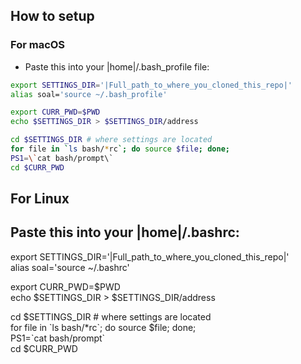 How to setup
---------

### For macOS
  - Paste this into your |home|/.bash_profile file:
  ```bash
  export SETTINGS_DIR='|Full_path_to_where_you_cloned_this_repo|'  
  alias soal='source ~/.bash_profile'  

  export CURR_PWD=$PWD  
  echo $SETTINGS_DIR > $SETTINGS_DIR/address  

  cd $SETTINGS_DIR # where settings are located  
  for file in `ls bash/*rc`; do source $file; done;  
  PS1=\`cat bash/prompt\`  
  cd $CURR_PWD  
  ```


For Linux
---------

Paste this into your |home|/.bashrc:
--
export SETTINGS_DIR='|Full_path_to_where_you_cloned_this_repo|'  
alias soal='source ~/.bashrc'  

export CURR_PWD=$PWD  
echo $SETTINGS_DIR > $SETTINGS_DIR/address  

cd $SETTINGS_DIR # where settings are located  
for file in \`ls bash/*rc\`; do source $file; done;  
PS1=\`cat bash/prompt\`  
cd $CURR_PWD  
